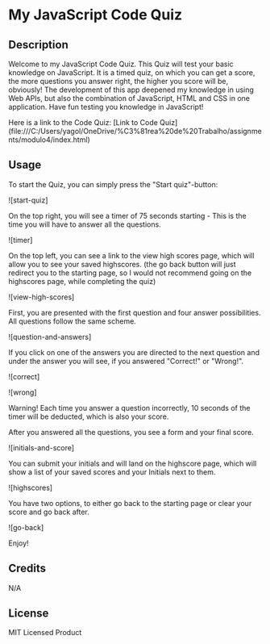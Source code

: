 # My JavaScript Code Quiz

## Description
Welcome to my JavaScript Code Quiz. This Quiz will test your basic knowledge on JavaScript. It is a timed quiz, on which you can get a score, 
the more questions you answer right, the higher you score will be, obviously! The development of this app deepened my knowledge in using Web APIs,
but also the combination of JavaScript, HTML and CSS in one application.
Have fun testing you knowledge in JavaScript!

Here is a link to the Code Quiz: [Link to Code Quiz] (file:///C:/Users/yagol/OneDrive/%C3%81rea%20de%20Trabalho/assignments/modulo4/index.html)

## Usage
To start the Quiz, you can simply press the "Start quiz"-button:

![start-quiz]

On the top right, you will see a timer of 75 seconds starting - This is the time you will have to answer all the questions.

![timer]


On the top left, you can see a link to the view high scores page, which will allow you to see your saved highscores. (the go back button will just redirect you to the starting page, so I would not recommend going on the highscores page, while completing the quiz)

![view-high-scores]


First, you are presented with the first question and four answer possibilities. All questions follow the same scheme.

![question-and-answers]

If you click on one of the answers you are directed to the next question and under the answer you will see, if you answered "Correct!" or "Wrong!".

![correct]

![wrong]

Warning! Each time you answer a question incorrectly, 10 seconds of the timer will be deducted, which is also your score.

After you answered all the questions, you see a form and your final score. 

![initials-and-score]

You can submit your initials and will land on the highscore page, which will show a list of your saved scores and your Initials next to them.

![highscores]

You have two options, to either go back to the starting page or clear your score and go back after.

![go-back]

Enjoy!

## Credits
N/A

## License
MIT Licensed Product
